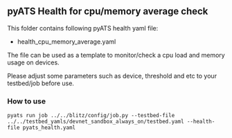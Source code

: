## pyATS Health for cpu/memory average check

This folder contains following pyATS health yaml file:

- health_cpu_memory_average.yaml

The file can be used as a template to monitor/check a cpu load and memory usage on devices.

Please adjust some parameters such as device, threshold and etc to your testbed/job before use.

### How to use

```
pyats run job ../../blitz/config/job.py --testbed-file ../../testbed_yamls/devnet_sandbox_always_on/testbed.yaml --health-file pyats_health.yaml
```
